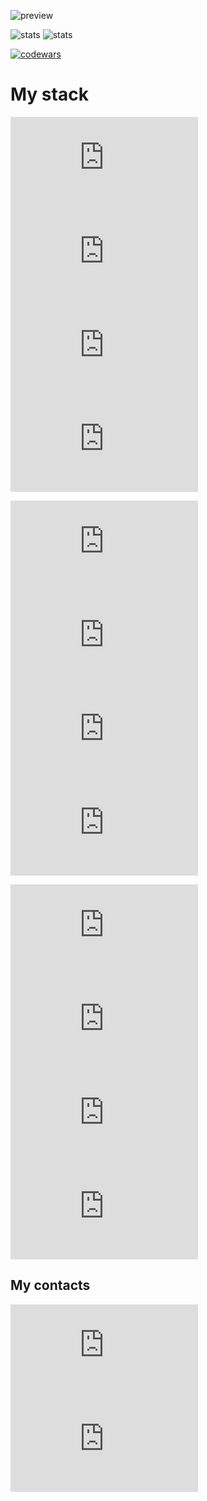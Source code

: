 ![preview](https://capsule-render.vercel.app/api?height=180&type=waving&desc=Backend%20Developer&text=Bezrodnyi%20Kirill&animation=scalein&fontSize=70&fontAlign=30&fontAlignY=40&descSize=20&descAlignY=15&descAlign=15&color=gradient&fontColor=000)

![stats](https://github-readme-stats.vercel.app/api?username=kee-reall&show_icons=true&theme=radical&hide_border=true&line_height=40)
![stats](https://github-readme-stats.vercel.app/api/top-langs/?username=kee-reall&layout=large&theme=radical&hide_border=true&line_height=40)

[![codewars](https://www.codewars.com/users/KeeREAL/badges/large)](https://www.codewars.com/users/KeeREAL)

# My stack

[![nodeJS](https://icon-icons.com/downloadimage.php?id=146411&root=2415/ICO/128/&file=nodejs_original_logo_icon_146411.ico)](https://nodejs.org/en/docs)
[![JavaScript](https://icon-icons.com/downloadimage.php?id=130900&root=2108/ICO/512/&file=javascript_icon_130900.ico)](https://developer.mozilla.org/en-US/docs/Web/JavaScript)
[![TypeScript](https://icon-icons.com/downloadimage.php?id=146317&root=2415/ICO/128/&file=typescript_original_logo_icon_146317.ico)](https://www.typescriptlang.org)
[![SQL](https://icon-icons.com/downloadimage.php?id=57633&root=628/ICO/128/&file=sql-file-black-rounded-rectangular-interface-symbol_icon-icons.com_57633.ico)](https://www.w3schools.com/sql/)

[![express](https://icon-icons.com/downloadimage.php?id=169185&root=2699/PNG/128/&file=expressjs_logo_icon_169185.png)](https://expressjs.com/)
[![nestJS](https://icon-icons.com/downloadimage.php?id=168087&root=2699/ICO/128/&file=nestjs_logo_icon_168087.ico)](https://nestjs.com)
[![jest](https://icon-icons.com/downloadimage.php?id=130514&root=2107/ICO/128/&file=file_type_jest_icon_130514.ico)](https://jestjs.io/)
[![react](https://icon-icons.com/downloadimage.php?id=146374&root=2415/ICO/512/&file=react_original_logo_icon_146374.ico)](https://react.dev/)

[![linux](https://icon-icons.com/downloadimage.php?id=8794&root=46/ICO/128/&file=linux_penguin_animal_9362.ico)](https://www.linux.org/)
[![mongoDB](https://icon-icons.com/downloadimage.php?id=146425&root=2415/ICO/128/&file=mongodb_original_wordmark_logo_icon_146425.ico)](https://www.mongodb.com/)
[![docker](https://icon-icons.com/downloadimage.php?id=130643&root=2107/ICO/128/&file=file_type_docker_icon_130643.ico)](https://www.docker.com/)
[![postgreSQL](https://icon-icons.com/downloadimage.php?id=146390&root=2415/ICO/128/&file=postgresql_plain_wordmark_logo_icon_146390.ico)](https://www.postgresql.org/)

## My contacts
[![telegram](https://icon-icons.com/downloadimage.php?id=72055&root=923/ICO/256/&file=telegram_icon-icons.com_72055.ico)](https://t.me/Cyrill72)
[![email](https://icon-icons.com/downloadimage.php?id=102148&root=1483/ICO/256/&file=email_102148.ico)](mailto:ikirill.bezrodny@gmail.com)
<!--
**Kee-Reall/Kee-Reall** is a ✨ _special_ ✨ repository because its `README.md` (this file) appears on your GitHub profile.

Here are some ideas to get you started:

- 🔭 I’m currently working on ...
- 🌱 I’m currently learning ...
- 👯 I’m looking to collaborate on ...
- 🤔 I’m looking for help with ...
- 💬 Ask me about ...
- 📫 How to reach me: ...
- 😄 Pronouns: ...
- ⚡ Fun fact: ...
-->

